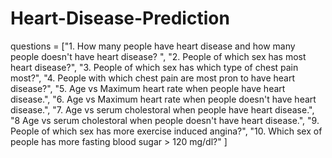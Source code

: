 # Heart-Disease-Prediction
questions = ["1. How many people have heart disease and how many people doesn't have heart disease? ", 
             "2. People of which sex has most heart disease?",
             "3. People of which sex has which type of chest pain most?",
             "4. People with which chest pain are most pron to have heart disease?",
             "5. Age vs Maximum heart rate when people have heart disease.",
             "6. Age vs Maximum heart rate when people doesn't have heart disease.",
             "7. Age vs serum cholestoral when people have heart disease.",
             "8 Age vs serum cholestoral when people doesn't have heart disease.",
             "9. People of which sex has more exercise induced angina?",
             "10. Which sex of people has more fasting blood sugar > 120 mg/dl?"
            ]
